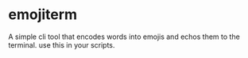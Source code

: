 # emojiterm
A simple cli tool that encodes words into emojis and echos them to the terminal. use this in your scripts.
